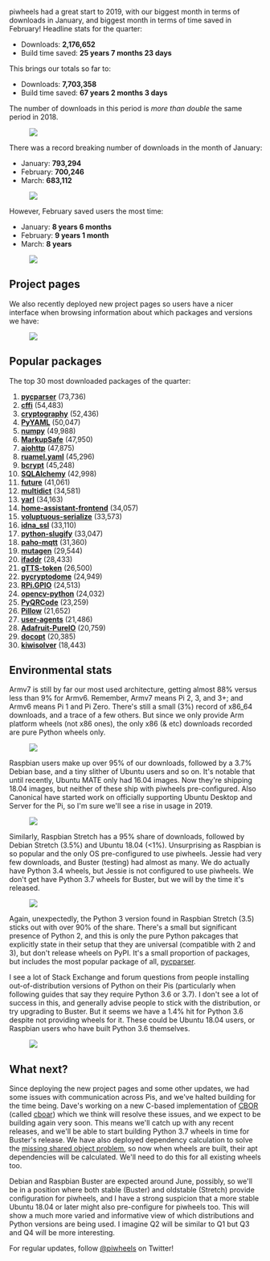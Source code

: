 piwheels had a great start to 2019, with our biggest month in terms of downloads in January, and
biggest month in terms of time saved in February! Headline stats for the quarter:

- Downloads: **2,176,652**
- Build time saved: **25 years 7 months 23 days**

This brings our totals so far to:

- Downloads: **7,703,358**
- Build time saved: **67 years 2 months 3 days**

The number of downloads in this period is *more than double* the same period in 2018.

<figure class="block-image">
<img src="images/Downloads.png" />
</figure>

There was a record breaking number of downloads in the month of January:

- January: **793,294**
- February: **700,246**
- March: **683,112**

<figure class="block-image">
<img src="images/Downloads-by-month.png" />
</figure>

However, February saved users the most time:

- January: **8 years 6 months**
- February: **9 years 1 month**
- March: **8 years**

<figure class="block-image">
<img src="images/Time-saved-in-years-by-month.png" />
</figure>

## Project pages

We also recently deployed new project pages so users have a nicer interface when browsing
information about which packages and versions we have:

<figure class="block-image">
<a href="https://www.piwheels.org/project/pycparser/"><img src="images/piwheels-project-page.png" /></a>
</figure>

## Popular packages

The top 30 most downloaded packages of the quarter:

1.  **[pycparser](https://www.piwheels.org/project/pycparser)** (73,736)
2.  **[cffi](https://www.piwheels.org/project/cffi)** (54,483)
3.  **[cryptography](https://www.piwheels.org/project/cryptography)** (52,436)
4.  **[PyYAML](https://www.piwheels.org/project/PyYAML)** (50,047)
5.  **[numpy](https://www.piwheels.org/project/numpy)** (49,988)
6.  **[MarkupSafe](https://www.piwheels.org/project/MarkupSafe)** (47,950)
7.  **[aiohttp](https://www.piwheels.org/project/aiohttp)** (47,875)
8.  **[ruamel.yaml](https://www.piwheels.org/project/ruamel.yaml)** (45,296)
9.  **[bcrypt](https://www.piwheels.org/project/bcrypt)** (45,248)
10. **[SQLAlchemy](https://www.piwheels.org/project/SQLAlchemy)** (42,998)
11. **[future](https://www.piwheels.org/project/future)** (41,061)
12. **[multidict](https://www.piwheels.org/project/multidict)** (34,581)
13. **[yarl](https://www.piwheels.org/project/yarl)** (34,163)
14. **[home-assistant-frontend](https://www.piwheels.org/project/home-assistant-frontend)** (34,057)
15. **[voluptuous-serialize](https://www.piwheels.org/project/voluptuous-serialize)** (33,573)
16. **[idna_ssl](https://www.piwheels.org/project/idna_ssl)** (33,110)
17. **[python-slugify](https://www.piwheels.org/project/python-slugify)** (33,047)
18. **[paho-mqtt](https://www.piwheels.org/project/paho-mqtt)** (31,360)
19. **[mutagen](https://www.piwheels.org/project/mutagen)** (29,544)
20. **[ifaddr](https://www.piwheels.org/project/ifaddr)** (28,433)
21. **[gTTS-token](https://www.piwheels.org/project/gTTS-token)** (26,500)
22. **[pycryptodome](https://www.piwheels.org/project/pycryptodome)** (24,949)
23. **[RPi.GPIO](https://www.piwheels.org/project/RPi.GPIO)** (24,513)
24. **[opencv-python](https://www.piwheels.org/project/opencv-python)** (24,032)
25. **[PyQRCode](https://www.piwheels.org/project/PyQRCode)** (23,259)
26. **[Pillow](https://www.piwheels.org/project/Pillow)** (21,652)
27. **[user-agents](https://www.piwheels.org/project/user-agents)** (21,486)
28. **[Adafruit-PureIO](https://www.piwheels.org/project/Adafruit-PureIO)** (20,759)
29. **[docopt](https://www.piwheels.org/project/docopt)** (20,385)
30. **[kiwisolver](https://www.piwheels.org/project/kiwisolver)** (18,443)

## Environmental stats

Armv7 is still by far our most used architecture, getting almost 88% versus less than 9% for Armv6.
Remember, Armv7 means Pi 2, 3, and 3+; and Armv6 means Pi 1 and Pi Zero. There's still a small (3%)
record of x86_64 downloads, and a trace of a few others. But since we only provide Arm platform
wheels (not x86 ones), the only x86 (& etc) downloads recorded are pure Python wheels only.

<figure class="block-image">
<img src="images/Downloads-by-architecture.png" />
</figure>

Raspbian users make up over 95% of our downloads, followed by a 3.7% Debian base, and a tiny slither
of Ubuntu users and so on. It's notable that until recently, Ubuntu MATE only had 16.04 images. Now
they're shipping 18.04 images, but neither of these ship with piwheels pre-configured. Also
Canonical have started work on officially supporting Ubuntu Desktop and Server for the Pi, so I'm
sure we'll see a rise in usage in 2019.

<figure class="block-image">
<img src="images/Downloads-by-OS.png" />
</figure>

Similarly, Raspbian Stretch has a 95% share of downloads, followed by Debian Stretch (3.5%) and
Ubuntu 18.04 (<1%). Unsurprising as Raspbian is so popular and the only OS pre-configured to use
piwheels. Jessie had very few downloads, and Buster (testing) had almost as many. We do actually
have Python 3.4 wheels, but Jessie is not configured to use piwheels. We don't get have Python 3.7
wheels for Buster, but we will by the time it's released.

<figure class="block-image">
<img src="images/Downloads-by-distro-version.png" />
</figure>

Again, unexpectedly, the Python 3 version found in Raspbian Stretch (3.5) sticks out with over 90%
of the share. There's a small but significant presence of Python 2, and this is only the pure
Python pakcages that explicitly state in their setup that they are universal (compatible with 2 and
3), but don't release wheels on PyPI. It's a small proportion of packages, but includes the most
popular package of all, [pycparser](https://www.piwheels.org/project/pycparser/).

I see a lot of Stack Exchange and forum questions from people installing out-of-distribution
versions of Python on their Pis (particularly when following guides that say they require Python 3.6
or 3.7). I don't see a lot of success in this, and generally advise people to stick with the
distribution, or try upgrading to Buster. But it seems we have a 1.4% hit for Python 3.6 despite not
providing wheels for it. These could be Ubuntu 18.04 users, or Raspbian users who have built Python
3.6 themselves.

<figure class="block-image">
<img src="images/Downloads-by-Python-version.png" />
</figure>

## What next?

Since deploying the new project pages and some other updates, we had some issues with communication
across Pis, and we've halted building for the time being. Dave's working on a new C-based
implementation of [CBOR](https://cbor.io/) (called [cboar](https://github.com/waveform80/cboar))
which we think will resolve these issues, and we expect to be building again very soon. This means
we'll catch up with any recent releases, and we'll be able to start building Python 3.7 wheels in
time for Buster's release. We have also deployed dependency calculation to solve the [missing
shared object
problem](https://blog.piwheels.org/how-to-work-out-the-missing-dependencies-for-a-python-package/),
so now when wheels are built, their apt dependencies will be calculated. We'll need to do this for
all existing wheels too.

Debian and Raspbian Buster are expected around June, possibly, so we'll be in a position where both
stable (Buster) and oldstable (Stretch) provide configuration for piwheels, and I have a strong
suspicion that a more stable Ubuntu 18.04 or later might also pre-configure for piwheels too. This
will show a much more varied and informative view of which distributions and Python versions are
being used. I imagine Q2 will be similar to Q1 but Q3 and Q4 will be more interesting.

For regular updates, follow [@piwheels](https://twitter.com/piwheels) on Twitter!
